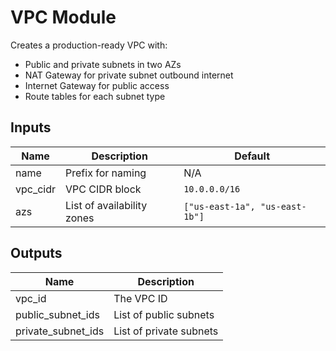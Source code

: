 # VPC Module

Creates a production-ready VPC with:

- Public and private subnets in two AZs
- NAT Gateway for private subnet outbound internet
- Internet Gateway for public access
- Route tables for each subnet type

## Inputs

| Name      | Description               | Default        |
|-----------|---------------------------|----------------|
| name      | Prefix for naming         | N/A            |
| vpc_cidr  | VPC CIDR block            | `10.0.0.0/16`  |
| azs       | List of availability zones| `["us-east-1a", "us-east-1b"]` |

## Outputs

| Name               | Description            |
|--------------------|------------------------|
| vpc_id             | The VPC ID             |
| public_subnet_ids  | List of public subnets |
| private_subnet_ids | List of private subnets|
